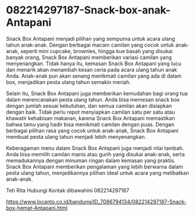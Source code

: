 # 082214297187-Snack-box-anak-Antapani
Snack Box Antapani menjadi pilihan yang sempurna untuk acara ulang tahun anak-anak. Dengan berbagai macam camilan yang cocok untuk anak-anak, seperti mini cupcake, brownies, hingga kue basah yang disukai banyak orang, Snack Box Antapani memberikan variasi camilan yang menyenangkan. Tidak hanya itu, kemasan Snack Box Antapani yang lucu dan menarik akan menambah kesan ceria pada acara ulang tahun anak Anda. Anak-anak pun akan senang menikmati camilan yang ada di dalam box, menjadikan pesta ulang tahun semakin meriah.

Selain itu, Snack Box Antapani juga memberikan kemudahan bagi orang tua dalam merencanakan pesta ulang tahun. Anda bisa memesan snack box dengan jumlah sesuai kebutuhan, dan semua camilan akan disiapkan dengan baik. Tidak perlu repot menyiapkan camilan satu per satu atau khawatir kehabisan makanan, karena Snack Box Antapani memastikan bahwa tamu yang hadir bisa menikmati camilan dengan puas. Dengan berbagai pilihan rasa yang cocok untuk anak-anak, Snack Box Antapani membuat pesta ulang tahun menjadi lebih menyenangkan.

Keberagaman menu dalam Snack Box Antapani juga menjadi nilai tambah. Anda bisa memilih camilan manis atau gurih yang disukai anak-anak, serta memadukannya dengan minuman ringan dalam kemasan yang praktis. Snack Box Antapani memberikan pengalaman yang lebih berwarna dalam pesta ulang tahun, menjadikannya pilihan ideal untuk acara yang melibatkan anak-anak.

Teh Rita Hubungi Kontak dibawahini 082214297187

https://www.locanto.co.id/bandung/ID_7086794134/082214297187-Snack-box-hemat-Antapani.html
